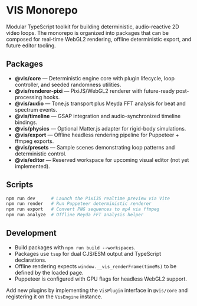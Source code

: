 # VIS Monorepo

Modular TypeScript toolkit for building deterministic, audio-reactive 2D video loops. The monorepo is organized into packages that can be composed for real-time WebGL2 rendering, offline deterministic export, and future editor tooling.

## Packages

- **@vis/core** — Deterministic engine core with plugin lifecycle, loop controller, and seeded randomness utilities.
- **@vis/renderer-pixi** — PixiJS/WebGL2 renderer with future-ready post-processing hooks.
- **@vis/audio** — Tone.js transport plus Meyda FFT analysis for beat and spectrum events.
- **@vis/timeline** — GSAP integration and audio-synchronized timeline bindings.
- **@vis/physics** — Optional Matter.js adapter for rigid-body simulations.
- **@vis/export** — Offline headless rendering pipeline for Puppeteer + ffmpeg exports.
- **@vis/presets** — Sample scenes demonstrating loop patterns and deterministic control.
- **@vis/editor** — Reserved workspace for upcoming visual editor (not yet implemented).

## Scripts

```bash
npm run dev      # Launch the PixiJS realtime preview via Vite
npm run render   # Run Puppeteer deterministic renderer
npm run export   # Convert PNG sequences to mp4 via ffmpeg
npm run analyze  # Offline Meyda FFT analysis helper
```

## Development

- Build packages with `npm run build --workspaces`.
- Packages use `tsup` for dual CJS/ESM output and TypeScript declarations.
- Offline rendering expects `window.__vis_renderFrame(timeMs)` to be defined by the loaded page.
- Puppeteer is configured with GPU flags for headless WebGL2 support.

Add new plugins by implementing the `VisPlugin` interface in `@vis/core` and registering it on the `VisEngine` instance.

